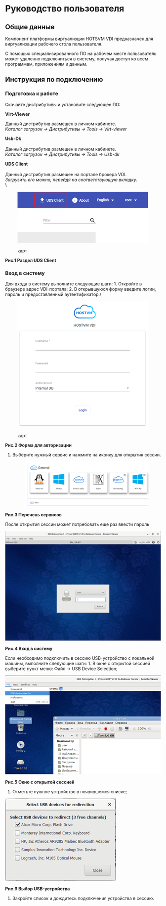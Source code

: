 # Руководство пользователя

## Общие данные

Компонент платформы виртуализции HOTSVM VDI предназначен для виртуализации рабочего стола пользователя.

С помощью специализированного ПО на рабочем месте пользователь может удаленно подключиться в систему, получая доступ ко всем программам, приложениям и данным.

## Инструкция по подключению

### Подготовка к работе

Скачайте дистрибутивы и установите следующее ПО:

**Virt-Viewer**

Данный дистрибутив размещен в личном кабинете.\
_Каталог загрузок -> Дистрибутивы -> Tools -> Virt-viewer_

**Usb-Dk**\
\
Данный дистрибутив размещен в личном кабинете.\
_Каталог загрузок -> Дистрибутивы -> Tools -> Usb-dk_

**UDS Client**\
\
Данный дистрибутив размещен на портале брокера VDI.\
_Загрузить его можно, перейдя на соответствующую вкладку._\
\


<figure><img src="../.gitbook/assets/image (4).png" alt=""><figcaption><p>карт</p></figcaption></figure>

**Рис.1 Раздел UDS Client**

### Вход в систему

Для входа в систему выполните следующие шаги: 1. Откройте в браузере адрес VDI-портала; 2. В открывшуюся форму введите логин, пароль и предоставленный аутентификатор.\


<figure><img src="../.gitbook/assets/image.png" alt=""><figcaption><p>карт</p></figcaption></figure>

**Рис.2 Форма для авторизации**

1.  Выберите нужный сервис и нажмите на иконку для открытия сессии.

    <figure><img src="../.gitbook/assets/image (2).png" alt=""><figcaption></figcaption></figure>

**Рис.3 Перечень сервисов**

После открытия  сессии может потребовать еще раз ввести пароль

![карт](../.gitbook/assets/vdi-3.png)

**Рис.4 Вход в систему**

Если необходимо подключить в сессию USB-устройство с локальной машины, выполните следующие шаги: 1. В окне с открытой сессией выберите пункт меню: Файл → USB Device Selection;

![карт](../.gitbook/assets/vdi-4.png)

**Рис.5 Окно с открытой сессией**

1. Отметьте нужное устройство в появившемся списке;

![карт](../.gitbook/assets/vdi-5.png)

**Рис.6 Выбор USB-устройства**

1. Закройте список и дождитесь подключения устройства в сессию.
